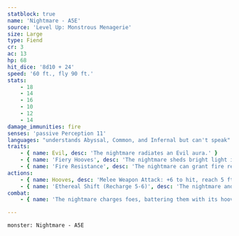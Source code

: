 ```yaml
---
statblock: true
name: 'Nightmare - A5E'
source: 'Level Up: Monstrous Menagerie'
size: Large
type: Fiend
cr: 3
ac: 13
hp: 68
hit_dice: '8d10 + 24'
speed: '60 ft., fly 90 ft.'
stats:
    - 18
    - 14
    - 16
    - 10
    - 12
    - 14
damage_immunities: fire
senses: 'passive Perception 11'
languages: "understands Abyssal, Common, and Infernal but can't speak"
traits:
    - { name: Evil, desc: 'The nightmare radiates an Evil aura.' }
    - { name: 'Fiery Hooves', desc: 'The nightmare sheds bright light in a 10-foot radius and dim light for an additional 10 feet. The nightmare leaves charred hoofprints.' }
    - { name: 'Fire Resistance', desc: 'The nightmare can grant fire resistance to a rider.' }
actions:
    - { name: Hooves, desc: 'Melee Weapon Attack: +6 to hit, reach 5 ft., one target. Hit: 11 (2d6 + 4) bludgeoning damage plus 7 (2d6) fire damage. If the horse moves at least 20 feet straight towards the target before the attack, the target makes a DC 14 Strength saving throw, falling prone on a failure. The nightmare can move through the space of a prone creature as long as it does not end its turn there.' }
    - { name: 'Ethereal Shift (Recharge 5-6)', desc: 'The nightmare and a rider magically pass from the Ethereal Plane to the Material Plane or vice versa.' }
combat:
    - { name: 'The nightmare charges foes, battering them with its hooves and galloping over them', desc: '' }

---
```

```statblock
monster: Nightmare - A5E
```
